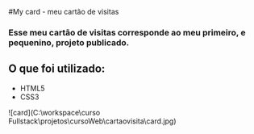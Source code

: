 #My card - meu cartão de visitas

### Esse meu cartão de visitas corresponde ao meu primeiro, e pequenino, projeto publicado.

## O que foi utilizado:
*   HTML5
*   CSS3



![card](C:\workspace\curso Fullstack\projetos\cursoWeb\cartaovisita\card.jpg)